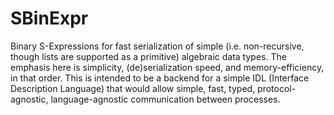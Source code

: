 # SBinExpr

Binary S-Expressions for fast serialization of simple (i.e. non-recursive,
though lists are supported as a primitive) algebraic data types. The emphasis
here is simplicity, (de)serialization speed, and memory-efficiency, in that
order. This is intended to be a backend for a simple IDL (Interface Description
Language) that would allow simple, fast, typed, protocol-agnostic,
language-agnostic communication between processes.
